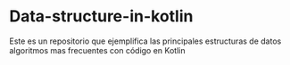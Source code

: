 # Data-structure-in-kotlin
Este es un repositorio que ejemplifica las principales estructuras de datos algoritmos mas frecuentes con código en Kotlin
